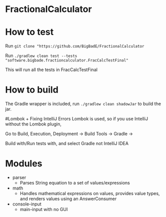 # FractionalCalculator

# How to test
Run ``git clone "https://github.com/BigBadE/FractionalCalculator``

Run ``./gradlew clean test --tests "software.bigbade.fractioncalculator.FracCalcTestFinal"``

This will run all the tests in FracCalcTestFinal

# How to build
The Gradle wrapper is included, run ``./gradlew clean shadowJar`` to build the jar.

#Lombok + Fixing IntelliJ Errors
Lombok is used, so if you use IntelliJ without the Lombok plugin,

Go to Build, Execution, Deployment -> Build Tools -> Gradle ->

Build with/Run tests with, and select Gradle not IntelliJ IDEA

# Modules
- parser
    - Parses String equation to a set of values/expressions
- math
    - Handles mathematical expressions on values, provides value types, and renders values using an AnswerConsumer
- console-input
    - main-input with no GUI
